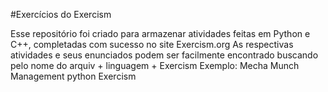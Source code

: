 #Exercícios do Exercism

Esse repositório foi criado para armazenar atividades feitas em Python e C++, completadas com sucesso no site Exercism.org
As respectivas atividades e seus enunciados podem ser facilmente encontrado buscando pelo nome do arquiv + linguagem + Exercism
Exemplo: Mecha Munch Management python Exercism

